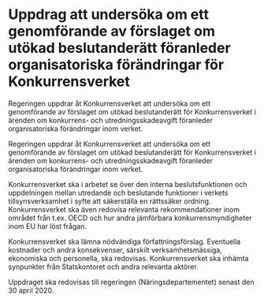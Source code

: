 # Uppdrag att undersöka om ett genomförande av förslaget om utökad beslutanderätt föranleder organisatoriska förändringar för Konkurrensverket

Regeringen uppdrar åt Konkurrensverket att undersöka om ett genomförande av förslaget om utökad beslutanderätt för Konkurrensverket i ärenden om konkurrens- och utredningsskadeavgift föranleder organisatoriska förändringar inom verket.

Regeringen uppdrar åt Konkurrensverket att undersöka om ett genomförande av förslaget om utökad beslutanderätt för Konkurrensverket i ärenden om konkurrens- och utredningsskadeavgift föranleder organisatoriska förändringar inom verket.

Konkurrensverket ska i arbetet se över den interna beslutsfunktionen och uppdelningen mellan utredande och beslutande funktioner i verkets tillsynsverksamhet i syfte att säkerställa en rättssäker ordning.
Konkurrensverket ska även redovisa relevanta rekommendationer inom området från t.ex. OECD och hur andra jämförbara konkurrensmyndigheter inom EU har löst frågan.

Konkurrensverket ska lämna nödvändiga författningsförslag. Eventuella kostnader och andra konsekvenser, särskilt verksamhetsmässiga, ekonomiska och personella, ska redovisas. Konkurrensverket ska inhämta synpunkter från Statskontoret och andra relevanta aktörer.

Uppdraget ska redovisas till regeringen (Näringsdepartementet) senast den 30 april 2020.
